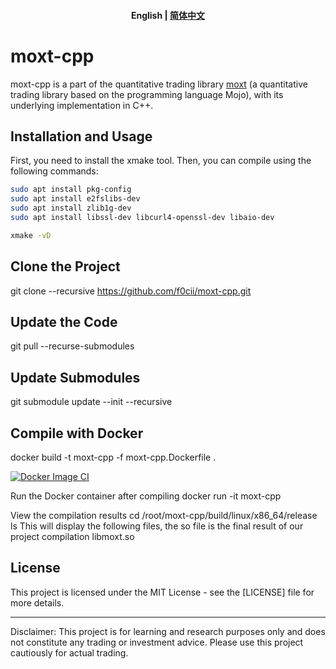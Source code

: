 <h4 align="center">
    <p>
        <b>English</b> |
        <a href="https://github.com/f0cii/moxt-cpp/blob/main/README_zh.md">简体中文</a>
    </p>
</h4>

# moxt-cpp
moxt-cpp is a part of the quantitative trading library [moxt](https://github.com/f0cii/moxt) (a quantitative trading library based on the programming language Mojo), with its underlying implementation in C++.

## Installation and Usage
First, you need to install the xmake tool. Then, you can compile using the following commands:


```bash
sudo apt install pkg-config
sudo apt install e2fslibs-dev
sudo apt install zlib1g-dev
sudo apt install libssl-dev libcurl4-openssl-dev libaio-dev

xmake -vD
```

## Clone the Project
git clone --recursive https://github.com/f0cii/moxt-cpp.git

## Update the Code
git pull --recurse-submodules

## Update Submodules
git submodule update --init --recursive

## Compile with Docker
docker build -t moxt-cpp -f moxt-cpp.Dockerfile .

[![Docker Image CI](https://github.com/f0cii/moxt-cpp/actions/workflows/docker-image.yml/badge.svg)](https://github.com/f0cii/moxt-cpp/actions/workflows/docker-image.yml)

Run the Docker container after compiling
docker run -it moxt-cpp

View the compilation results
cd /root/moxt-cpp/build/linux/x86_64/release
ls
This will display the following files, the so file is the final result of our project compilation
libmoxt.so

## License

This project is licensed under the MIT License - see the [LICENSE] file for more details.

---
Disclaimer: This project is for learning and research purposes only and does not constitute any trading or investment advice. Please use this project cautiously for actual trading.
